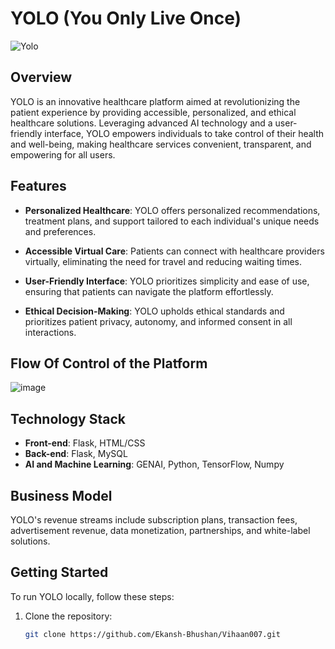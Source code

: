 # YOLO (You Only Live Once)

![Yolo](https://github.com/Ekansh-Bhushan/Vihaan007/assets/129383527/b0e96d37-15b2-46f4-bb5b-0655fa585d7c)


## Overview

YOLO is an innovative healthcare platform aimed at revolutionizing the patient experience by providing accessible, personalized, and ethical healthcare solutions. Leveraging advanced AI technology and a user-friendly interface, YOLO empowers individuals to take control of their health and well-being, making healthcare services convenient, transparent, and empowering for all users.

## Features

- **Personalized Healthcare**: YOLO offers personalized recommendations, treatment plans, and support tailored to each individual's unique needs and preferences.

- **Accessible Virtual Care**: Patients can connect with healthcare providers virtually, eliminating the need for travel and reducing waiting times.

- **User-Friendly Interface**: YOLO prioritizes simplicity and ease of use, ensuring that patients can navigate the platform effortlessly.

- **Ethical Decision-Making**: YOLO upholds ethical standards and prioritizes patient privacy, autonomy, and informed consent in all interactions.

## Flow Of Control of the Platform

![image](https://github.com/Ekansh-Bhushan/Vihaan007/assets/129383527/bbbc6e03-2505-4426-856b-e15324132338)

## Technology Stack

- **Front-end**: Flask, HTML/CSS
- **Back-end**: Flask, MySQL
- **AI and Machine Learning**: GENAI, Python, TensorFlow, Numpy

## Business Model

YOLO's revenue streams include subscription plans, transaction fees, advertisement revenue, data monetization, partnerships, and white-label solutions.

## Getting Started

To run YOLO locally, follow these steps:

1. Clone the repository:
   ```bash
   git clone https://github.com/Ekansh-Bhushan/Vihaan007.git
